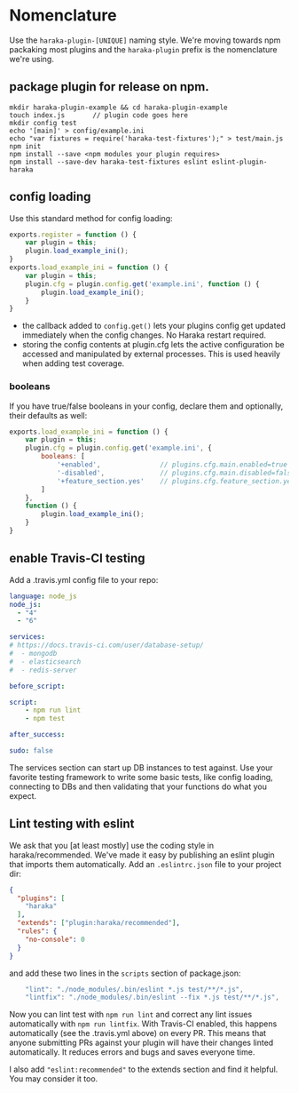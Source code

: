 # Nomenclature

Use the `haraka-plugin-[UNIQUE]` naming style. We're moving towards npm packaking most plugins and the `haraka-plugin` prefix is the nomenclature we're using.

## package plugin for release on npm.

````
mkdir haraka-plugin-example && cd haraka-plugin-example
touch index.js       // plugin code goes here
mkdir config test
echo '[main]' > config/example.ini
echo "var fixtures = require('haraka-test-fixtures');" > test/main.js
npm init
npm install --save <npm modules your plugin requires>
npm install --save-dev haraka-test-fixtures eslint eslint-plugin-haraka
````

## config loading

Use this standard method for config loading:

```js
exports.register = function () {
    var plugin = this;
    plugin.load_example_ini();
}
exports.load_example_ini = function () {
    var plugin = this;
    plugin.cfg = plugin.config.get('example.ini', function () {
        plugin.load_example_ini();
    }
}
```

- the callback added to `config.get()` lets your plugins config get updated immediately when the config changes. No Haraka restart required.
- storing the config contents at plugin.cfg lets the active configuration be accessed and manipulated by external processes. This is used heavily when adding test coverage.

### booleans

If you have true/false booleans in your config, declare them and optionally, their defaults as well:

```js
exports.load_example_ini = function () {
    var plugin = this;
    plugin.cfg = plugin.config.get('example.ini', {
        booleans: [
            '+enabled',               // plugins.cfg.main.enabled=true
            '-disabled',              // plugins.cfg.main.disabled=false
            '+feature_section.yes'    // plugins.cfg.feature_section.yes=true
        ]
    },
    function () {
        plugin.load_example_ini();
    }
}
```

## enable Travis-CI testing

Add a .travis.yml config file to your repo:

```yaml
language: node_js
node_js:
  - "4"
  - "6"

services:
# https://docs.travis-ci.com/user/database-setup/
#  - mongodb
#  - elasticsearch
#  - redis-server

before_script:

script:
    - npm run lint
    - npm test

after_success:

sudo: false
```

The services section can start up DB instances to test against. Use your favorite testing framework to write some basic tests, like config loading, connecting to DBs and then validating that your functions do what you expect.

## Lint testing with eslint

We ask that you [at least mostly] use the coding style in haraka/recommended. We've made it easy by publishing an eslint plugin that imports them automatically. Add an `.eslintrc.json` file to your project dir:

```json
{
  "plugins": [
    "haraka"
  ],
  "extends": ["plugin:haraka/recommended"],
  "rules": {
    "no-console": 0
  }
}
```

and add these two lines in the `scripts` section of package.json:

```js
    "lint": "./node_modules/.bin/eslint *.js test/**/*.js",
    "lintfix": "./node_modules/.bin/eslint --fix *.js test/**/*.js",
```

Now you can lint test with `npm run lint` and correct any lint issues automatically with `npm run lintfix`. With Travis-CI enabled, this happens automatically (see the .travis.yml above) on every PR. This means that anyone submitting PRs against your plugin will have their changes linted automatically. It reduces errors and bugs and saves everyone time.

I also add `"eslint:recommended"` to the extends section and find it helpful. You may consider it too.